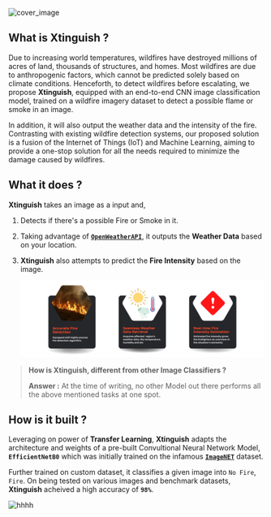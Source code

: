 ![cover_image](https://user-images.githubusercontent.com/57211163/124975888-2eaa9680-e04c-11eb-99fb-fbe176b1a1bd.png)

 ## What is Xtinguish ?
Due to increasing world temperatures, wildfires have destroyed millions of acres of land, thousands of structures, and homes. Most wildfires are due to anthropogenic factors, which cannot be predicted solely based on climate conditions. Henceforth, to detect wildfires before escalating, we propose **Xtinguish**, equipped with an end-to-end CNN image classification model, trained on a wildfire imagery dataset to detect a possible flame or smoke in an image. 

In addition, it will also output the weather data and the intensity of the fire. Contrasting with existing wildfire detection systems, our proposed solution is a fusion of the Internet of Things (IoT) and Machine Learning, aiming to provide a one-stop solution for all the needs required to minimize the damage caused by wildfires.

## What it does ?

 **Xtinguish** takes an image as a input and,
1. Detects if there's a possible Fire or Smoke in it. 

2. Taking advantage of [**`OpenWeatherAPI`**](https://openweathermap.org), it outputs the **Weather Data** based on your location.

3. **Xtinguish** also attempts to predict the **Fire Intensity** based on the image.

   ![cards](assets/cards.png)

 > **How is Xtinguish, different from other Image Classifiers ?**
 > 
 > **Answer :** At the time of writing, no other Model out there performs all the above mentioned tasks at one spot. 

 ## How is it built ?

Leveraging on power of **Transfer Learning**, **Xtinguish** adapts the architecture and weights of a pre-built Convultional Neural Network Model, **`EfficientNetB0`** which was initially trained on the infamous **[`ImageNET`](https://www.image-net.org)** dataset.

Further trained on custom dataset, it classifies a given image into `No Fire`, `Fire`. On being tested on various images and benchmark datasets, **Xtinguish** acheived a high accuracy of **`98%`**. 

![hhhh](https://user-images.githubusercontent.com/57211163/125050221-6868b500-e0bf-11eb-8169-1abdea1820c1.png)
